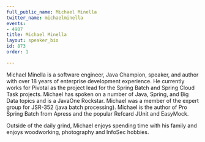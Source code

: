 ```yaml
---
full_public_name: Michael Minella
twitter_name: michaelminella
events:
- 4907
title: Michael Minella
layout: speaker_bio
id: 873
order: 1

---
```

Michael Minella is a software engineer, Java Champion, speaker, and author with over 18 years of enterprise development experience. He currently works for Pivotal as the project lead for the Spring Batch and Spring Cloud Task projects. Michael has spoken on a number of Java, Spring, and Big Data topics and is a JavaOne Rockstar. Michael was a member of the expert group for JSR-352 (java batch processing). Michael is the author of Pro Spring Batch from Apress and the popular Refcard JUnit and EasyMock.

Outside of the daily grind, Michael enjoys spending time with his family and enjoys woodworking, photography and InfoSec hobbies.